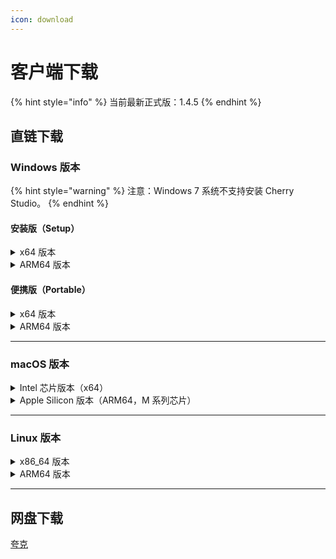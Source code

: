 ```yaml
---
icon: download
---
```


# 客户端下载

{% hint style="info" %}
当前最新正式版：1.4.5
{% endhint %}

## 直链下载

### Windows 版本

{% hint style="warning" %}
注意：Windows 7 系统不支持安装 Cherry Studio。
{% endhint %}

#### 安装版（Setup）

<details>

<summary>x64 版本</summary>

主线路：

【[Cherry Studio 官网](https://cherry-ai.com/download)】 【[GitHub](https://github.com/CherryHQ/cherry-studio/releases/download/1.4.5/Cherry-Studio-1.4.4-x64-setup.exe)】

备用线路：

【[线路1](https://download-cf.ocoolai.com/https://github.com/CherryHQ/cherry-studio/releases/download/1.4.5/Cherry-Studio-1.4.4-x64-setup.exe)】 【[线路2](https://download.ocoolai.com/https://github.com/CherryHQ/cherry-studio/releases/download/1.4.5/Cherry-Studio-1.4.4-x64-setup.exe)】 【[线路3](https://download.ocoolai.online/https://github.com/CherryHQ/cherry-studio/releases/download/1.4.5/Cherry-Studio-1.4.4-x64-setup.exe)】

</details>

<details>

<summary>ARM64 版本</summary>

主线路：

【[Cherry Studio 官网](https://cherry-ai.com/download)】 【[GitHub](https://github.com/CherryHQ/cherry-studio/releases/download/1.4.5/Cherry-Studio-1.4.4-arm64-setup.exe)】

备用线路：

【[线路1](https://download-cf.ocoolai.com/https://github.com/CherryHQ/cherry-studio/releases/download/1.4.5/Cherry-Studio-1.4.4-arm64-setup.exe)】 【[线路2](https://download.ocoolai.com/https://github.com/CherryHQ/cherry-studio/releases/download/1.4.5/Cherry-Studio-1.4.4-arm64-setup.exe)】 【[线路3](https://download.ocoolai.online/https://github.com/CherryHQ/cherry-studio/releases/download/1.4.5/Cherry-Studio-1.4.4-arm64-setup.exe)】

</details>

#### 便携版（Portable）

<details>

<summary>x64 版本</summary>

主线路：

【[Cherry Studio 官网](https://cherry-ai.com/download)】 【[GitHub](https://github.com/CherryHQ/cherry-studio/releases/download/1.4.5/Cherry-Studio-1.4.4-x64-portable.exe)】

备用线路：

【[线路1](https://download-cf.ocoolai.com/https://github.com/CherryHQ/cherry-studio/releases/download/1.4.5/Cherry-Studio-1.4.4-x64-portable.exe)】 【[线路2](https://download.ocoolai.com/https://github.com/CherryHQ/cherry-studio/releases/download/1.4.5/Cherry-Studio-1.4.4-x64-portable.exe)】 【[线路3](https://download.ocoolai.online/https://github.com/CherryHQ/cherry-studio/releases/download/1.4.5/Cherry-Studio-1.4.4-x64-portable.exe)】

</details>

<details>

<summary>ARM64 版本</summary>

主线路：

【[Cherry Studio 官网](https://cherry-ai.com/download)】 【[GitHub](https://github.com/CherryHQ/cherry-studio/releases/download/1.4.5/Cherry-Studio-1.4.4-arm64-portable.exe)】

备用线路：

【[线路1](https://download-cf.ocoolai.com/https://github.com/CherryHQ/cherry-studio/releases/download/1.4.5/Cherry-Studio-1.4.4-arm64-portable.exe)】 【[线路2](https://download.ocoolai.com/https://github.com/CherryHQ/cherry-studio/releases/download/1.4.5/Cherry-Studio-1.4.4-arm64-portable.exe)】 【[线路3](https://download.ocoolai.online/https://github.com/CherryHQ/cherry-studio/releases/download/1.4.5/Cherry-Studio-1.4.4-arm64-portable.exe)】

</details>

***

### macOS 版本

<details>

<summary>Intel 芯片版本（x64）</summary>

主线路：

【[Cherry Studio 官网](https://cherry-ai.com/download)】 【[GitHub](https://github.com/CherryHQ/cherry-studio/releases/download/1.4.5/Cherry-Studio-1.4.4-x64.dmg)】

备用线路：

【[线路1](https://download-cf.ocoolai.com/https://github.com/CherryHQ/cherry-studio/releases/download/1.4.5/Cherry-Studio-1.4.4-x64.dmg)】 【[线路2](https://download.ocoolai.com/https://github.com/CherryHQ/cherry-studio/releases/download/1.4.5/Cherry-Studio-1.4.4-x64.dmg)】 【[线路3](https://download.ocoolai.online/https://github.com/CherryHQ/cherry-studio/releases/download/1.4.5/Cherry-Studio-1.4.4-x64.dmg)】

</details>

<details>

<summary>Apple Silicon 版本（ARM64，M 系列芯片）</summary>

主线路：

【[Cherry Studio 官网](https://cherry-ai.com/download)】 【[GitHub](https://github.com/CherryHQ/cherry-studio/releases/download/1.4.5/Cherry-Studio-1.4.4-arm64.dmg)】

备用线路：

【[线路1](https://download-cf.ocoolai.com/https://github.com/CherryHQ/cherry-studio/releases/download/1.4.5/Cherry-Studio-1.4.4-arm64.dmg)】 【[线路2](https://download.ocoolai.com/https://github.com/CherryHQ/cherry-studio/releases/download/1.4.5/Cherry-Studio-1.4.4-arm64.dmg)】 【[线路3](https://download.ocoolai.online/https://github.com/CherryHQ/cherry-studio/releases/download/1.4.5/Cherry-Studio-1.4.4-arm64.dmg)】

</details>

***

### Linux 版本

<details>

<summary>x86_64 版本</summary>

主线路：

【[Cherry Studio 官网](https://cherry-ai.com/download)】 【[GitHub](https://github.com/CherryHQ/cherry-studio/releases/download/1.4.5/Cherry-Studio-1.4.4-x86_64.AppImage)】

备用线路：

【[线路1](https://download-cf.ocoolai.com/https://github.com/CherryHQ/cherry-studio/releases/download/1.4.5/Cherry-Studio-1.4.4-x86_64.AppImage)】 【[线路2](https://download.ocoolai.com/https://github.com/CherryHQ/cherry-studio/releases/download/1.4.5/Cherry-Studio-1.4.4-x86_64.AppImage)】 【[线路3](https://download.ocoolai.online/https://github.com/CherryHQ/cherry-studio/releases/download/1.4.5/Cherry-Studio-1.4.4-x86_64.AppImage)】

</details>

<details>

<summary>ARM64 版本</summary>

主线路：

【[Cherry Studio 官网](https://cherry-ai.com/download)】 【[GitHub](https://github.com/CherryHQ/cherry-studio/releases/download/1.4.5/Cherry-Studio-1.4.4-arm64.AppImage)】

备用线路：

【[线路1](https://download-cf.ocoolai.com/https://github.com/CherryHQ/cherry-studio/releases/download/1.4.5/Cherry-Studio-1.4.4-arm64.AppImage)】 【[线路2](https://download.ocoolai.com/https://github.com/CherryHQ/cherry-studio/releases/download/1.4.5/Cherry-Studio-1.4.4-arm64.AppImage)】 【[线路3](https://download.ocoolai.online/https://github.com/CherryHQ/cherry-studio/releases/download/1.4.5/Cherry-Studio-1.4.4-arm64-AppImage)】

</details>

***

## 网盘下载

[夸克](https://pan.quark.cn/s/c8533a1ec63e#/list/share)
